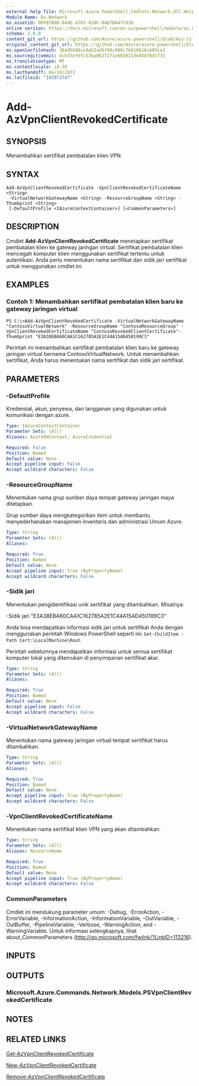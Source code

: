 ```yaml
---
external help file: Microsoft.Azure.PowerShell.Cmdlets.Network.dll-Help.xml
Module Name: Az.Network
ms.assetid: 90FB7B88-844E-4783-A10F-04D7BA47C030
online version: https://docs.microsoft.com/en-us/powershell/module/az.network/add-azvpnclientrevokedcertificate
schema: 2.0.0
content_git_url: https://github.com/Azure/azure-powershell/blob/Azs-tzl/src/Network/Network/help/Add-AzVpnClientRevokedCertificate.md
original_content_git_url: https://github.com/Azure/azure-powershell/blob/Azs-tzl/src/Network/Network/help/Add-AzVpnClientRevokedCertificate.md
ms.openlocfilehash: 384d5b88ce9a52ad5f68c009c7b610610c695ce2
ms.sourcegitcommit: dcb33efdfc53ba0b2f271e883021de84878d1f31
ms.translationtype: MT
ms.contentlocale: id-ID
ms.lasthandoff: 04/18/2022
ms.locfileid: "142973747"
---
```

# Add-AzVpnClientRevokedCertificate

## SYNOPSIS
Menambahkan sertifikat pembatalan klien VPN.

## SYNTAX

```
Add-AzVpnClientRevokedCertificate -VpnClientRevokedCertificateName <String>
 -VirtualNetworkGatewayName <String> -ResourceGroupName <String> -Thumbprint <String>
 [-DefaultProfile <IAzureContextContainer>] [<CommonParameters>]
```

## DESCRIPTION
Cmdlet **Add-AzVpnClientRevokedCertificate** menetapkan sertifikat pembatalan klien ke gateway jaringan virtual.
Sertifikat pembatalan klien mencegah komputer klien menggunakan sertifikat tertentu untuk autentikasi.
Anda perlu menentukan nama sertifikat dan sidik jari sertifikat untuk menggunakan cmdlet ini.

## EXAMPLES

### Contoh 1: Menambahkan sertifikat pembatalan klien baru ke gateway jaringan virtual
```
PS C:\>Add-AzVpnClientRevokedCertificate -VirtualNetworkGatewayName "ContosoVirtualNetwork" -ResourceGroupName "ContosoResourceGroup" -VpnClientRevokedCertificateName "ContosoRevokedClientCertificate"-Thumbprint "E3A38EBA60CAA1C162785A2E1C44A15AD450199C3"
```

Perintah ini menambahkan sertifikat pembatalan klien baru ke gateway jaringan virtual bernama ContosoVirtualNetwork.
Untuk menambahkan sertifikat, Anda harus menentukan nama sertifikat dan sidik jari sertifikat.

## PARAMETERS

### -DefaultProfile
Kredensial, akun, penyewa, dan langganan yang digunakan untuk komunikasi dengan azure.

```yaml
Type: IAzureContextContainer
Parameter Sets: (All)
Aliases: AzureRmContext, AzureCredential

Required: False
Position: Named
Default value: None
Accept pipeline input: False
Accept wildcard characters: False
```

### -ResourceGroupName
Menentukan nama grup sumber daya tempat gateway jaringan maya ditetapkan.

Grup sumber daya mengkategorikan item untuk membantu menyederhanakan manajemen inventaris dan administrasi Umum Azure.

```yaml
Type: String
Parameter Sets: (All)
Aliases: 

Required: True
Position: Named
Default value: None
Accept pipeline input: True (ByPropertyName)
Accept wildcard characters: False
```

### -Sidik jari
Menentukan pengidentifikasi unik sertifikat yang ditambahkan.
Misalnya:

-Sidik jari "E3A38EBA60CAA1C162785A2E1C44A15AD450199C3"

Anda bisa mendapatkan informasi sidik jari untuk sertifikat Anda dengan menggunakan perintah Windows PowerShell seperti ini: `Get-ChildItem -Path Cert:\LocalMachine\Root`.

Perintah sebelumnya mendapatkan informasi untuk semua sertifikat komputer lokal yang ditemukan di penyimpanan sertifikat akar.

```yaml
Type: String
Parameter Sets: (All)
Aliases: 

Required: True
Position: Named
Default value: None
Accept pipeline input: False
Accept wildcard characters: False
```

### -VirtualNetworkGatewayName
Menentukan nama gateway jaringan virtual tempat sertifikat harus ditambahkan.

```yaml
Type: String
Parameter Sets: (All)
Aliases: 

Required: True
Position: Named
Default value: None
Accept pipeline input: True (ByPropertyName)
Accept wildcard characters: False
```

### -VpnClientRevokedCertificateName
Menentukan nama sertifikat klien VPN yang akan ditambahkan.

```yaml
Type: String
Parameter Sets: (All)
Aliases: ResourceName

Required: True
Position: Named
Default value: None
Accept pipeline input: True (ByPropertyName)
Accept wildcard characters: False
```

### CommonParameters
Cmdlet ini mendukung parameter umum: -Debug, -ErrorAction, -ErrorVariable, -InformationAction, -InformationVariable, -OutVariable, -OutBuffer, -PipelineVariable, -Verbose, -WarningAction, and -WarningVariable. Untuk informasi selengkapnya, lihat about_CommonParameters (http://go.microsoft.com/fwlink/?LinkID=113216).

## INPUTS

## OUTPUTS

### Microsoft.Azure.Commands.Network.Models.PSVpnClientRevokedCertificate

## NOTES

## RELATED LINKS

[Get-AzVpnClientRevokedCertificate](./Get-AzVpnClientRevokedCertificate.md)

[New-AzVpnClientRevokedCertificate](./New-AzVpnClientRevokedCertificate.md)

[Remove-AzVpnClientRevokedCertificate](./Remove-AzVpnClientRevokedCertificate.md)


